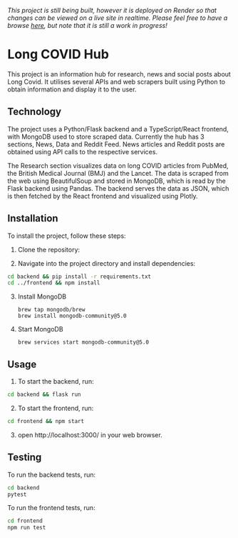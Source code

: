 _This project is still being built, however it is deployed on Render so that changes can be viewed on a live site in realtime. Please feel free to have a browse [here](https://long-covid-hub.onrender.com/), but note that it is still a work in progress!_

# Long COVID Hub

This project is an information hub for research, news and social posts about Long Covid. It utilises several APIs and web scrapers built using Python to obtain information and display it to the user. 

## Technology
The project uses a Python/Flask backend and a TypeScript/React frontend, with MongoDB used to store scraped data.  Currently the hub has 3 sections, News, Data and Reddit Feed. News articles and Reddit posts are obtained using API calls to the respective services. 

The Research section visualizes data on long COVID articles from PubMed, the British Medical Journal (BMJ) and the Lancet. The data is scraped from the web using BeautifulSoup and stored in MongoDB, which is read by the Flask backend using Pandas. The backend serves the data as JSON, which is then fetched by the React frontend and visualized using Plotly. 

## Installation

To install the project, follow these steps:

1. Clone the repository:

2. Navigate into the project directory and install dependencies:

```bash
cd backend && pip install -r requirements.txt
cd ../frontend && npm install
```
3. Install MongoDB

   ```
   brew tap mongodb/brew
   brew install mongodb-community@5.0
   ```
4. Start MongoDB
   ```
   brew services start mongodb-community@5.0
   ```

## Usage

1. To start the backend, run:

```bash
cd backend && flask run
```


2. To start the frontend, run:

```bash
cd frontend && npm start
```

3. open http://localhost:3000/ in your web browser.

## Testing

To run the backend tests, run:

```bash
cd backend
pytest
```

To run the frontend tests, run:

```bash
cd frontend
npm run test
```



